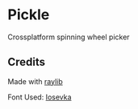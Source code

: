 # Pickle

Crossplatform spinning wheel picker

## Credits

Made with [raylib](https://www.raylib.com/)

Font Used: [Iosevka](https://typeof.net/Iosevka/)
